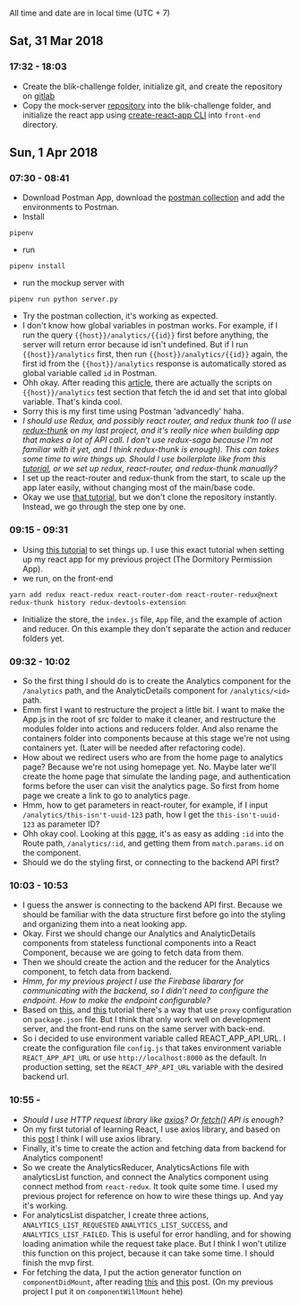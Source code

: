 All time and date are in local time (UTC + 7)

## Sat, 31 Mar 2018
### 17:32 - 18:03
- Create the blik-challenge folder, initialize git, and create the repository on [gitlab](https://gitlab.com/fikrikarim/blik-challenge)
- Copy the mock-server [repository](https://gitlab.com/publik/code-challenges/mock-server) into the blik-challenge folder, and initialize the react app using [create-react-app CLI](https://github.com/facebook/create-react-app) into `front-end` directory.

## Sun, 1 Apr 2018
### 07:30 - 08:41
- Download Postman App, download the [postman collection](https://drive.google.com/drive/folders/1HJKTXDa_bupkawVCkL0_o2IZA7KVCNK5) and add the environments to Postman.
- Install 
```shell
pipenv
```
- run 
```shell
pipenv install
```
- run the mockup server with 
```shell
pipenv run python server.py
```
- Try the postman collection, it's working as expected.
- I don't know how global variables in postman works. For example, if I run the query `{{host}}/analytics/{{id}}` first before anything, the server will return error because id isn't undefined. But if I run `{{host}}/analytics` first, then run `{{host}}/analytics/{{id}}` again, the first id from the `{{host}}/analytics` response is automatically stored as global variable called `id` in Postman.
- Ohh okay. After reading this [article](https://www.getpostman.com/docs/v6/postman/environments_and_globals/variables), there are actually the scripts on `{{host}}/analytics` test section that fetch the id and set that into global variable. That's kinda cool.
- Sorry this is my first time using Postman 'advancedly' haha.
- _I should use Redux, and possibly react router, and redux thunk too (I use [redux-thunk](https://github.com/gaearon/redux-thunk) on my last project, and it's really nice when building app that makes a lot of API call. I don't use redux-saga because I'm not familiar with it yet, and I think redux-thunk is enough). This can takes some time to wire things up. Should I use boilerplate like from this [tutorial](https://medium.com/@notrab/getting-started-with-create-react-app-redux-react-router-redux-thunk-d6a19259f71f), or we set up redux, react-router, and redux-thunk manually?_
- I set up the react-router and redux-thunk from the start, to scale up the app later easily, without changing most of the main/base code.
- Okay we use [that tutorial](https://medium.com/@notrab/getting-started-with-create-react-app-redux-react-router-redux-thunk-d6a19259f71f), but we don't clone the repository instantly. Instead, we go through the step one by one.


### 09:15 - 09:31
- Using [this tutorial](https://medium.com/@notrab/getting-started-with-create-react-app-redux-react-router-redux-thunk-d6a19259f71f) to set things up. I use this exact tutorial when setting up my react app for my previous project (The Dormitory Permission App).
- we run, on the front-end
```shell
yarn add redux react-redux react-router-dom react-router-redux@next redux-thunk history redux-devtools-extension
```
- Initialize the store, the `index.js` file, `App` file, and the example of action and reducer. On this example they don't separate the action and reducer folders yet.

### 09:32 - 10:02
- So the first thing I should do is to create the Analytics component for the `/analytics` path, and the AnalyticDetails component for `/analytics/<id>` path.
- Emm first I want to restructure the project a little bit. I want to make the App.js in the root of src folder to make it cleaner, and restructure the modules folder into actions and reducers folder. And also rename the containers folder into components because at this stage we're not using containers yet. (Later will be needed after refactoring code).
- How about we redirect users who are from the home page to analytics page? Because we're not using homepage yet. No. Maybe later we'll create the home page that simulate the landing page, and authentication forms before the user can visit the analytics page. So first from home page we create a link to go to analytics page.
- Hmm, how to get parameters in react-router, for example, if I input `/analytics/this-isn't-uuid-123` path, how I get the `this-isn't-uuid-123` as parameter ID?
- Ohh okay cool. Looking at this [page](https://reacttraining.com/react-router/web/example/url-params), it's as easy as adding `:id` into the Route path, `/analytics/:id`, and getting them from `match.params.id` on the component.
- Should we do the styling first, or connecting to the backend API first? 

### 10:03 - 10:53
- I guess the answer is connecting to the backend API first. Because we should be familiar with the data structure first before go into the styling and organizing them into a neat looking app.
- Okay. First we should change our Analytics and AnalyticDetails components from stateless functional components into a React Component, because we are going to fetch data from them.
- Then we should create the action and the reducer for the Analytics component, to fetch data from backend.
- _Hmm, for my previous project I use the Firebase libarary for communicating with the backend, so I didn't need to configure the endpoint. How to make the endpoint configurable?_
- Based on [this](https://hackernoon.com/how-to-combine-a-nodejs-back-end-with-a-reactjs-front-end-app-ea9b24715032), and [this](https://daveceddia.com/create-react-app-express-backend/) tutorial there's a way that use `proxy` configuration on `package.json` file. But I think that only work well on development server, and the front-end runs on the same server with back-end.
- So i decided to use environment variable called REACT_APP_API_URL. I create the configuration file `config.js` that takes environment variable `REACT_APP_API_URL` or use `http://localhost:8000` as the default. In production setting, set the `REACT_APP_API_URL` variable with the desired backend url.

### 10:55 - 
- _Should I use HTTP request library like [axios](https://github.com/axios/axios)? Or [fetch()](https://developer.mozilla.org/en-US/docs/Web/API/Fetch_API/Using_Fetch) API is enough?_
- On my first tutorial of learning React, I use axios library, and based on this [post](https://medium.com/@thejasonfile/fetch-vs-axios-js-for-making-http-requests-2b261cdd3af5) I think I will use axios library.
- Finally, it's time to create the action and fetching data from backend for Analytics component!
- So we create the AnalyticsReducer, AnalyticsActions file with analyticsList function, and connect the Analytics component using connect method from `react-redux`. It took quite some time. I used my previous project for reference on how to wire these things up. And yay it's working.
- For analyticsList dispatcher, I create three actions, `ANALYTICS_LIST_REQUESTED` `ANALYTICS_LIST_SUCCESS`, and `ANALYTICS_LIST_FAILED`. This is useful for error handling, and for showing loading animation while the request take place. But I think I won't utilize this function on this project, because it can take some time. I should finish the mvp first.
- For fetching the data, I put the action generator function on `componentDidMount`, after reading [this](https://daveceddia.com/where-fetch-data-componentwillmount-vs-componentdidmount/) and [this](https://www.robinwieruch.de/react-fetching-data/) post. (On my previous project I put it on `componentWillMount` hehe)

